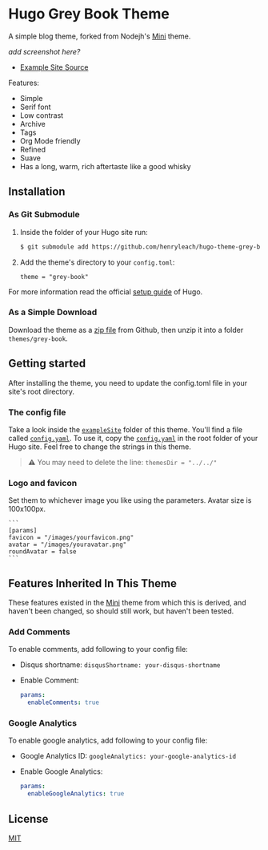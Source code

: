 # Hugo Grey Book Theme

A simple blog theme, forked from Nodejh's [Mini](https://github.com/henryleach/hugo-theme-grey-book) theme. 

_add screenshot here?_

- [Example Site Source](https://grey-book-theme-example.onrender.com)

Features:

- Simple
- Serif font
- Low contrast
- Archive
- Tags
- Org Mode friendly
- Refined
- Suave
- Has a long, warm, rich aftertaste like a good whisky

## Installation

### As Git Submodule

1. Inside the folder of your Hugo site run:

    ```bash
    $ git submodule add https://github.com/henryleach/hugo-theme-grey-book.git themes/grey-book
    ```

2. Add the theme's directory to your `config.toml`:

    ```
   theme = "grey-book"
    ```

For more information read the official [setup guide](//gohugo.io/overview/installing/) of Hugo.

### As a Simple Download

Download the theme as a [zip file](https://github.com/henryleach/hugo-theme-grey-book/archive/refs/heads/main.zip) from Github, then unzip it into a folder `themes/grey-book`.


## Getting started

After installing the theme, you need to update the config.toml file in your site's root directory. 


### The config file

Take a look inside the [`exampleSite`](https://github.com/henryleach/hugo-theme-grey-book/tree/main/exampleSite) folder of this theme. You'll find a file called [`config.yaml`](https://github.com/henryleach/hugo-theme-grey-book/blob/master/exampleSite/config.yaml). To use it, copy the [`config.yaml`](https://github.com/henryleach/hugo-theme-grey-book/blob/master/exampleSite/config.yaml) in the root folder of your Hugo site. Feel free to change the strings in this theme.

> ⚠️ You may need to delete the line: `themesDir = "../../"` 

### Logo and favicon

Set them to whichever image you like using the parameters. Avatar size is 100x100px.

    ```
    [params]
	favicon = "/images/yourfavicon.png"
	avatar = "/images/youravatar.png"
	roundAvatar = false
    ```


## Features Inherited In This Theme

These features existed in the [Mini](https://github.com/henryleach/hugo-theme-grey-book) theme from which this is derived, and haven't been changed, so should still work, but haven't been tested. 

### Add Comments

To enable comments, add following to your config file:

- Disqus shortname: `disqusShortname: your-disqus-shortname`
- Enable Comment:

    ```yaml
    params:
      enableComments: true
    ```

### Google Analytics

To enable google analytics, add following to your config file:

- Google Analytics ID: `googleAnalytics: your-google-analytics-id`
- Enable Google Analytics:

    ```yaml
    params:
      enableGoogleAnalytics: true
    ```

## License

[MIT](https://github.com/henryleach/hugo-theme-grey-book/blob/main/LICENSE.md)
